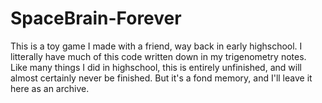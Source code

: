 SpaceBrain-Forever
==================

This is a toy game I made with a friend, way back in early highschool. 
I litterally have much of this code written down in my trigenometry notes.
Like many things I did in highschool, this is entirely unfinished, and will
almost certainly never be finished. But it's a fond memory, and I'll leave
it here as an archive.
